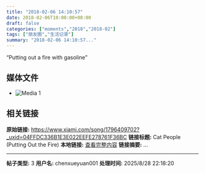 ```yaml
---
title: "2018-02-06 14:10:57"
date: 2018-02-06T10:00:00+08:00
draft: false
categories: ["moments","2018","2018-02"]
tags: ["朋友圈","生活记录"]
summary: "2018-02-06 14:10:57..."
---
```


“Putting out a fire with gasoline”

## 媒体文件

- ![Media 1](/Moments/photos/2018-02-06/201802061410570.jpg)

## 相关链接

**原始链接:** https://www.xiami.com/song/1796409702?_uxid=04FFDC336B1E3E022EEFE278761F36BC
**链接标题:** Cat People (Putting Out the Fire)
**本地链接:** [查看完整内容](/link_content/2018/02/2018-02-06/link_content/)
**链接摘要:** ...

---

**帖子类型:** 3
**用户名:** chenxueyuan001
**处理时间:** 2025/8/28 22:18:20